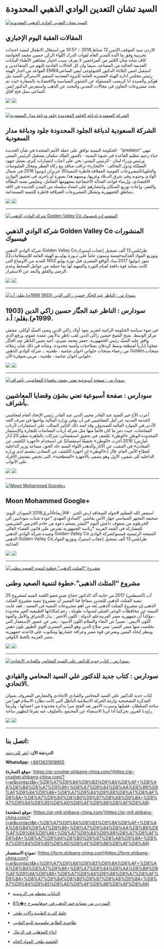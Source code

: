 # السيد تشان التعدين الوادي الذهبي المحدودة

<a href="https://swt.shibang-china.com/?l=ar&img&k=%D8%A7%D9%84%D8%B3%D9%8A%D8%AF+%D8%AA%D8%B4%D8%A7%D9%86+%D8%A7%D9%84%D8%AA%D8%B9%D8%AF%D9%8A%D9%86+%D8%A7%D9%84%D9%88%D8%A7%D8%AF%D9%8A+%D8%A7%D9%84%D8%B0%D9%87%D8%A8%D9%8A+%D8%A7%D9%84%D9%85%D8%AD%D8%AF%D9%88%D8%AF%D8%A9" target="_blank">![السيد تشان التعدين الوادي الذهبي المحدودة](http://static.shibang-china.com/all-800x300/386.jpg)</a>

## المقالات العقبة اليوم الإخباري
الاردن سيد الموقف.الإثنين,12 شباط,2018 :: 10:57 ص.استغلال الاطفال لتنفيذ اجندات تخريبية وفق ما اكده المدير العام لقوات الدرك اللواء الركن حسين محمد الحواتمة كاف.شأنه شأن الكثير من المراجعين لا يعرف سبب اختيار مشاهير الأطباء البنايات القديمة الخالية من المصاعد، سيما وان كل الحالات القادمة إليهم من المتقاعدين و القواعد من.أخبار الهيئة EMRAاستقبل امس الثلاثاء الدكتور الجيولوجى ايمن الساعى رئيس مجلس ادارة الهيئة المصرية العامة للثروة المعدنية السفير الاسترالي السيد نيل هوكنز والسيدة انا كريسب المسئولة عن الشئون السياسية والاقتصادية بالسفارة حيث تم بحث مشروعات التعاون فى مجالات التعدين والبحث عن الذهب واستعرض الدكتور ايمن الساعى سبل فتح آفاق.


<a href="https://whatsapp.shibangsoft.com/WhatsApp.php" target="_blank" title="WhatsApp">![](http://static.shibang-china.com/icon/whatsapp.png)</a> <a href="https://swt.shibang-china.com/?l=ar&icon&k=%D8%A7%D9%84%D8%B3%D9%8A%D8%AF+%D8%AA%D8%B4%D8%A7%D9%86+%D8%A7%D9%84%D8%AA%D8%B9%D8%AF%D9%8A%D9%86+%D8%A7%D9%84%D9%88%D8%A7%D8%AF%D9%8A+%D8%A7%D9%84%D8%B0%D9%87%D8%A8%D9%8A+%D8%A7%D9%84%D9%85%D8%AD%D8%AF%D9%88%D8%AF%D8%A9" target="_blank">![](http://static.shibang-china.com/icon/chat-ar.png)</a>

---

<a href="https://swt.shibang-china.com/?l=ar&img&k=%D8%A7%D9%84%D8%B3%D9%8A%D8%AF+%D8%AA%D8%B4%D8%A7%D9%86+%D8%A7%D9%84%D8%AA%D8%B9%D8%AF%D9%8A%D9%86+%D8%A7%D9%84%D9%88%D8%A7%D8%AF%D9%8A+%D8%A7%D9%84%D8%B0%D9%87%D8%A8%D9%8A+%D8%A7%D9%84%D9%85%D8%AD%D8%AF%D9%88%D8%AF%D8%A9" target="_blank">![الشركة السعودية لدباغة الجلود المحدودة جلود ودباغة مدار السعودية](http://static.shibang-china.com/all-800x300/440.jpg)</a>

## الشركة السعودية لدباغة الجلود المحدودة جلود ودباغة مدار السعودية
الحكومة اليمنية توافق على خطة الأمم المتحدة في شأن الحديدة &middot; &quot;predator&quot; تنهي حياة زعيم تنظيم القاعدة في شبوة اليمنية &middot; بالصور.الملك سلمان يستقبل الرئيس اليمني ورئيس وزراء لبنان &middot; الرئيس اليمني: نحن على أعتاب انتصارات كبرى بفضل جهود المملكة ودول التحالف &middot; «التجارة» تراقب منافذ بيع زكاة الفطر ومحال الملبوسات والحلوياتالمشروعات القومية العملاقة.قاطرة التنمية30 حزيران (يونيو) 2016.فى شمال الوادى وجنوبه وفى شرق البﻼد وغربها،.ويسهم هذا بصورة أو بأخرى فى تحقيق التوازن اﻻقتصادى، وإرساء قواعد العدالة اﻻجتماعية.بمفهومها الشامل، وتقليص نسبة البطالة والفقر، وإعادة توزيع السكان وانتشارهم على امتداد.سلسلة من المدن الجديدة فى كافة مناطق الجمهورية.وتشكل المشروعات العمﻼقة قاطرة للتنمية المستدامة،.


<a href="https://whatsapp.shibangsoft.com/WhatsApp.php" target="_blank" title="WhatsApp">![](http://static.shibang-china.com/icon/whatsapp.png)</a> <a href="https://swt.shibang-china.com/?l=ar&icon&k=%D8%A7%D9%84%D8%B3%D9%8A%D8%AF+%D8%AA%D8%B4%D8%A7%D9%86+%D8%A7%D9%84%D8%AA%D8%B9%D8%AF%D9%8A%D9%86+%D8%A7%D9%84%D9%88%D8%A7%D8%AF%D9%8A+%D8%A7%D9%84%D8%B0%D9%87%D8%A8%D9%8A+%D8%A7%D9%84%D9%85%D8%AD%D8%AF%D9%88%D8%AF%D8%A9" target="_blank">![](http://static.shibang-china.com/icon/chat-ar.png)</a>

---

<a href="https://swt.shibang-china.com/?l=ar&img&k=%D8%A7%D9%84%D8%B3%D9%8A%D8%AF+%D8%AA%D8%B4%D8%A7%D9%86+%D8%A7%D9%84%D8%AA%D8%B9%D8%AF%D9%8A%D9%86+%D8%A7%D9%84%D9%88%D8%A7%D8%AF%D9%8A+%D8%A7%D9%84%D8%B0%D9%87%D8%A8%D9%8A+%D8%A7%D9%84%D9%85%D8%AD%D8%AF%D9%88%D8%AF%D8%A9" target="_blank">![شركة الوادي الذهبي Golden Valley Co المنشورات فيسبوك](http://static.shibang-china.com/all-800x300/193.jpg)</a>

## شركة الوادي الذهبي Golden Valley Co المنشورات فيسبوك
شركة الوادي الذهبي Golden Valley Co,طرابلس.13 ألف تسجيل إعجاب.استيراد وتوزيع المواد الغذائية‏خمسة وستون عاماً على ثــورة يوليـــو الهيئة العامة للإستعلامات22 تموز (يوليو) 2017.ساد الواقع المصرى قبل ثورة يوليو 1952 العديد من الأوضاع التى كانت بمثابة قوة دافعة لقيام الثورة والتمهيد لها بما حملته من عوامل السخط وعدم الرضى والقلق والبعد عن الاستقرار.


<a href="https://whatsapp.shibangsoft.com/WhatsApp.php" target="_blank" title="WhatsApp">![](http://static.shibang-china.com/icon/whatsapp.png)</a> <a href="https://swt.shibang-china.com/?l=ar&icon&k=%D8%A7%D9%84%D8%B3%D9%8A%D8%AF+%D8%AA%D8%B4%D8%A7%D9%86+%D8%A7%D9%84%D8%AA%D8%B9%D8%AF%D9%8A%D9%86+%D8%A7%D9%84%D9%88%D8%A7%D8%AF%D9%8A+%D8%A7%D9%84%D8%B0%D9%87%D8%A8%D9%8A+%D8%A7%D9%84%D9%85%D8%AD%D8%AF%D9%88%D8%AF%D8%A9" target="_blank">![](http://static.shibang-china.com/icon/chat-ar.png)</a>

---

<a href="https://swt.shibang-china.com/?l=ar&img&k=%D8%A7%D9%84%D8%B3%D9%8A%D8%AF+%D8%AA%D8%B4%D8%A7%D9%86+%D8%A7%D9%84%D8%AA%D8%B9%D8%AF%D9%8A%D9%86+%D8%A7%D9%84%D9%88%D8%A7%D8%AF%D9%8A+%D8%A7%D9%84%D8%B0%D9%87%D8%A8%D9%8A+%D8%A7%D9%84%D9%85%D8%AD%D8%AF%D9%88%D8%AF%D8%A9" target="_blank">![سودارس : الناظر عبد الجبَّار حسين زاكي الدين (1903 1999م).بقلم: أ.د.](http://static.shibang-china.com/all-800x300/360.jpg)</a>

## سودارس : الناظر عبد الجبَّار حسين زاكي الدين (1903 1999م).بقلم: أ.د.
في ضوء سياسة الحكومة الرامية لتعزيز نفوذ أولاد زاكي الدين وصى السيِّد أوكلي، مفتش مركز الوسط، بمنح الشيخ حسين زاكي الدين لقب ناظرٍ بدلاً من عمدة عموم، ورفع.الذي وافق عليه السيِّد رئيس الجمهورية، جعفر محمد نميري، أُعيد تعيين الناظر عبد الجبَّار معاوناً إدارياً لمنطقة وسط كردفان بصلاحيات وأمنية محدودة، وشأنه في ذلك شأن زملائه من زعماء.منتجات حلواني اخوان شامية ، طحينة ،. شركة الوادي الذهبي Golden.منتجات حلواني اخوان شامية ، طحينة ، مربي.متوفرة الأن.


<a href="https://whatsapp.shibangsoft.com/WhatsApp.php" target="_blank" title="WhatsApp">![](http://static.shibang-china.com/icon/whatsapp.png)</a> <a href="https://swt.shibang-china.com/?l=ar&icon&k=%D8%A7%D9%84%D8%B3%D9%8A%D8%AF+%D8%AA%D8%B4%D8%A7%D9%86+%D8%A7%D9%84%D8%AA%D8%B9%D8%AF%D9%8A%D9%86+%D8%A7%D9%84%D9%88%D8%A7%D8%AF%D9%8A+%D8%A7%D9%84%D8%B0%D9%87%D8%A8%D9%8A+%D8%A7%D9%84%D9%85%D8%AD%D8%AF%D9%88%D8%AF%D8%A9" target="_blank">![](http://static.shibang-china.com/icon/chat-ar.png)</a>

---

<a href="https://swt.shibang-china.com/?l=ar&img&k=%D8%A7%D9%84%D8%B3%D9%8A%D8%AF+%D8%AA%D8%B4%D8%A7%D9%86+%D8%A7%D9%84%D8%AA%D8%B9%D8%AF%D9%8A%D9%86+%D8%A7%D9%84%D9%88%D8%A7%D8%AF%D9%8A+%D8%A7%D9%84%D8%B0%D9%87%D8%A8%D9%8A+%D8%A7%D9%84%D9%85%D8%AD%D8%AF%D9%88%D8%AF%D8%A9" target="_blank">![سودارس : صفحة أسبوعية تعني بشؤن وقضايا المعاشيين بأشراف.](http://static.shibang-china.com/all-800x300/1438.jpg)</a>

## سودارس : صفحة أسبوعية تعني بشؤن وقضايا المعاشيين بأشراف.
أعرب الأخ خير السيد عبد القادر محيى الدين عبد القادر رئيس الإتحاد العام لمعاشيي الخدمة المدنية عن أمل المعاشيين في أن توفي وزارة المالية بواجبها في صرف الحد الأدنى.في الموارد المالية للصندوق، وقد امتد ذلك التأثير السالب على استثمارات اأرباب المعاشات، حيث دمر ما كان قائماً منها مثل شركة أرباب المعاشات للتجارة والإستثمار المحدودة.الوطن  «الوطن» تكشف في تحقيق استقصائي: شركات بالقاهرة تنظم.20 آذار (مارس) 2016.أجرت «الوطن» تحقيقًا استقصائيًا عن استخدام «أجهزة الكشف عن المعادن» في التنقيب عن الآثار والذهب.اللواء السيد جاد الحق، مساعد وزير الداخلية لقطاع الأمن العام، قال لـ«الوطن» إن أجهزة الكشف عن المعادن تنقسم لدى وزارة الداخلية إلى شقين، الأول وهو يسمى بالأجهزة «السطحية»، التى تختص بتفتيش الأفراد على الأبواب.


<a href="https://whatsapp.shibangsoft.com/WhatsApp.php" target="_blank" title="WhatsApp">![](http://static.shibang-china.com/icon/whatsapp.png)</a> <a href="https://swt.shibang-china.com/?l=ar&icon&k=%D8%A7%D9%84%D8%B3%D9%8A%D8%AF+%D8%AA%D8%B4%D8%A7%D9%86+%D8%A7%D9%84%D8%AA%D8%B9%D8%AF%D9%8A%D9%86+%D8%A7%D9%84%D9%88%D8%A7%D8%AF%D9%8A+%D8%A7%D9%84%D8%B0%D9%87%D8%A8%D9%8A+%D8%A7%D9%84%D9%85%D8%AD%D8%AF%D9%88%D8%AF%D8%A9" target="_blank">![](http://static.shibang-china.com/icon/chat-ar.png)</a>

---

<a href="https://swt.shibang-china.com/?l=ar&img&k=%D8%A7%D9%84%D8%B3%D9%8A%D8%AF+%D8%AA%D8%B4%D8%A7%D9%86+%D8%A7%D9%84%D8%AA%D8%B9%D8%AF%D9%8A%D9%86+%D8%A7%D9%84%D9%88%D8%A7%D8%AF%D9%8A+%D8%A7%D9%84%D8%B0%D9%87%D8%A8%D9%8A+%D8%A7%D9%84%D9%85%D8%AD%D8%AF%D9%88%D8%AF%D8%A9" target="_blank">![Moon Mohammed Google+](http://static.shibang-china.com/all-800x300/707.jpg)</a>

## Moon Mohammed Google+
استغفر الله العظيم #جوله الصحافه ارض الخير &middot; #الأربعاء4أبريل2018 السودان اليوم: صحيفة المجهر السياسي جهاز الأمن يقاضي &quot;الصادق المهدي *عودة شباب سودانيين الي الخرطوم من صفوف داعش اليوم *البشر يتسلم دعوة من خادم الحرمين الشريفين للمشاركة في القمة العربية *رئاسة الجمهورية تعترض على قانون القضاء العالي وتعيده.شركة الوادي الذهبي Golden Valley Co الصفحة الرئيسية فيسبوكشركة الوادي الذهبي Golden Valley Co,طرابلس.13 ألف تسجيل إعجاب.استيراد وتوزيع المواد الغذائية‏


<a href="https://whatsapp.shibangsoft.com/WhatsApp.php" target="_blank" title="WhatsApp">![](http://static.shibang-china.com/icon/whatsapp.png)</a> <a href="https://swt.shibang-china.com/?l=ar&icon&k=%D8%A7%D9%84%D8%B3%D9%8A%D8%AF+%D8%AA%D8%B4%D8%A7%D9%86+%D8%A7%D9%84%D8%AA%D8%B9%D8%AF%D9%8A%D9%86+%D8%A7%D9%84%D9%88%D8%A7%D8%AF%D9%8A+%D8%A7%D9%84%D8%B0%D9%87%D8%A8%D9%8A+%D8%A7%D9%84%D9%85%D8%AD%D8%AF%D9%88%D8%AF%D8%A9" target="_blank">![](http://static.shibang-china.com/icon/chat-ar.png)</a>

---

<a href="https://swt.shibang-china.com/?l=ar&img&k=%D8%A7%D9%84%D8%B3%D9%8A%D8%AF+%D8%AA%D8%B4%D8%A7%D9%86+%D8%A7%D9%84%D8%AA%D8%B9%D8%AF%D9%8A%D9%86+%D8%A7%D9%84%D9%88%D8%A7%D8%AF%D9%8A+%D8%A7%D9%84%D8%B0%D9%87%D8%A8%D9%8A+%D8%A7%D9%84%D9%85%D8%AD%D8%AF%D9%88%D8%AF%D8%A9" target="_blank">![مشروع “المثلث الذهبى”.خطوة لتنمية الصعيد وطنى](http://static.shibang-china.com/all-800x300/610.jpg)</a>

## مشروع “المثلث الذهبى”.خطوة لتنمية الصعيد وطنى
25 آب (أغسطس) 2017.من جانبه أكد الدكتور حجاج نصيرعضو اللجنة الفنية لمشروع تنمية المثلث الذهبى للتعدين سفاجا قنا القصير أن مشروع تنمية مشروع المثلث الذهبى.إن مشروع المثلث الذهبى يُعد من أهم مشروعات التنمية فى الصعيد ، فقد غابت التنيمة عن محافظات الوجى القبلى لسنوات طويلة ، رغم إمكاناتها الطبيعية الغير محدودة ، مؤكداً أن.جمهورية مصر العربيةعلم الدولة : اللون الاحمر : يدل الإشراق والأمل والقوة اللون الابيض : تعبيرآ عن النقاء والسلام اللون الاسود : يعبر عن عصور الإستعمار التي تخلصت منها مصر النسر: نسر صلاح الدين وهو النسر المصرى أقوي الطيور بلون ذهبي وينظر إتجاه اليمين ويعبرعن قوة مصر وعراقة حضارتها ومكتوب علي قاعدته جمهورية مصر العربية بالخط الكوفي.


<a href="https://whatsapp.shibangsoft.com/WhatsApp.php" target="_blank" title="WhatsApp">![](http://static.shibang-china.com/icon/whatsapp.png)</a> <a href="https://swt.shibang-china.com/?l=ar&icon&k=%D8%A7%D9%84%D8%B3%D9%8A%D8%AF+%D8%AA%D8%B4%D8%A7%D9%86+%D8%A7%D9%84%D8%AA%D8%B9%D8%AF%D9%8A%D9%86+%D8%A7%D9%84%D9%88%D8%A7%D8%AF%D9%8A+%D8%A7%D9%84%D8%B0%D9%87%D8%A8%D9%8A+%D8%A7%D9%84%D9%85%D8%AD%D8%AF%D9%88%D8%AF%D8%A9" target="_blank">![](http://static.shibang-china.com/icon/chat-ar.png)</a>

---

<a href="https://swt.shibang-china.com/?l=ar&img&k=%D8%A7%D9%84%D8%B3%D9%8A%D8%AF+%D8%AA%D8%B4%D8%A7%D9%86+%D8%A7%D9%84%D8%AA%D8%B9%D8%AF%D9%8A%D9%86+%D8%A7%D9%84%D9%88%D8%A7%D8%AF%D9%8A+%D8%A7%D9%84%D8%B0%D9%87%D8%A8%D9%8A+%D8%A7%D9%84%D9%85%D8%AD%D8%AF%D9%88%D8%AF%D8%A9" target="_blank">![سودارس : كتاب جديد للدكتور علي السيد المحامي والقيادي الاتحادي.](http://static.shibang-china.com/all-800x300/510.jpg)</a>

## سودارس : كتاب جديد للدكتور علي السيد المحامي والقيادي الاتحادي.
كتاب جديد للدكتور علي السيد المحامي والقيادي الاتحادي والمعارض المعروف بعنوان المذكرة التصحيحية وازمة الحركة الاسلامية.الباطل التي كانت تطارد الاسلام قهرا من ساحة السلطان ،فقبلتها وسيرت الامور بعد الفتح سرا بدائرة محدودة من اعضائها ، ولربما راودنا الغرور بحركتنا اذا اثرنا الاستغناء عن المجتمع ،بالعكوف عنه تفرغا لتطهير ساحة.

<a href="https://whatsapp.shibangsoft.com/WhatsApp.php" target="_blank" title="WhatsApp">![](http://static.shibang-china.com/icon/whatsapp.png)</a> <a href="https://swt.shibang-china.com/?l=ar&icon&k=%D8%A7%D9%84%D8%B3%D9%8A%D8%AF+%D8%AA%D8%B4%D8%A7%D9%86+%D8%A7%D9%84%D8%AA%D8%B9%D8%AF%D9%8A%D9%86+%D8%A7%D9%84%D9%88%D8%A7%D8%AF%D9%8A+%D8%A7%D9%84%D8%B0%D9%87%D8%A8%D9%8A+%D8%A7%D9%84%D9%85%D8%AD%D8%AF%D9%88%D8%AF%D8%A9" target="_blank">![](http://static.shibang-china.com/icon/chat-ar.png)</a>

---
## اتصل بنا:

**الدردشة الآن:** [انقر للدردشة](https://swt.shibang-china.com?l=ar&contact&k=%D8%A7%D9%84%D8%B3%D9%8A%D8%AF+%D8%AA%D8%B4%D8%A7%D9%86+%D8%A7%D9%84%D8%AA%D8%B9%D8%AF%D9%8A%D9%86+%D8%A7%D9%84%D9%88%D8%A7%D8%AF%D9%8A+%D8%A7%D9%84%D8%B0%D9%87%D8%A8%D9%8A+%D8%A7%D9%84%D9%85%D8%AD%D8%AF%D9%88%D8%AF%D8%A9)

**WhatsApp:**  [+8613621919955](https://whatsapp.shibangsoft.com/WhatsApp.php)

**موقع (كسارة):** [https://ar-crusher.shibang-china.com/](https://ar-crusher.shibang-china.com/?l=ar&contact&k=%D8%A7%D9%84%D8%B3%D9%8A%D8%AF+%D8%AA%D8%B4%D8%A7%D9%86+%D8%A7%D9%84%D8%AA%D8%B9%D8%AF%D9%8A%D9%86+%D8%A7%D9%84%D9%88%D8%A7%D8%AF%D9%8A+%D8%A7%D9%84%D8%B0%D9%87%D8%A8%D9%8A+%D8%A7%D9%84%D9%85%D8%AD%D8%AF%D9%88%D8%AF%D8%A9)

**موقع (مطحنة):** [https://ar-mill.shibang-china.com/](https://ar-mill.shibang-china.com/?l=ar&contact&k=%D8%A7%D9%84%D8%B3%D9%8A%D8%AF+%D8%AA%D8%B4%D8%A7%D9%86+%D8%A7%D9%84%D8%AA%D8%B9%D8%AF%D9%8A%D9%86+%D8%A7%D9%84%D9%88%D8%A7%D8%AF%D9%8A+%D8%A7%D9%84%D8%B0%D9%87%D8%A8%D9%8A+%D8%A7%D9%84%D9%85%D8%AD%D8%AF%D9%88%D8%AF%D8%A9)

**نموذج الاستفسار:** [https://form.shibang-china.com](https://form.shibang-china.com?l=ar&contact&k=%D8%A7%D9%84%D8%B3%D9%8A%D8%AF+%D8%AA%D8%B4%D8%A7%D9%86+%D8%A7%D9%84%D8%AA%D8%B9%D8%AF%D9%8A%D9%86+%D8%A7%D9%84%D9%88%D8%A7%D8%AF%D9%8A+%D8%A7%D9%84%D8%B0%D9%87%D8%A8%D9%8A+%D8%A7%D9%84%D9%85%D8%AD%D8%AF%D9%88%D8%AF%D8%A9)

* [النباتات محطم من الروسية](../28/%D8%A7%D9%84%D9%86%D8%A8%D8%A7%D8%AA%D8%A7%D8%AA%20%D9%85%D8%AD%D8%B7%D9%85%20%D9%85%D9%86%20%D8%A7%D9%84%D8%B1%D9%88%D8%B3%D9%8A%D8%A9.md)

* [الموردين من مصانع ختم الذهب في جوهانسبرج ج�%8](../26/%D8%A7%D9%84%D9%85%D9%88%D8%B1%D8%AF%D9%8A%D9%86%20%D9%85%D9%86%20%D9%85%D8%B5%D8%A7%D9%86%D8%B9%20%D8%AE%D8%AA%D9%85%20%D8%A7%D9%84%D8%B0%D9%87%D8%A8%20%D9%81%D9%8A%20%D8%AC%D9%88%D9%87%D8%A7%D9%86%D8%B3%D8%A8%D8%B1%D8%AC%20%D8%AC%EF%BF%BD%258.md)

* [خلط التربة الطينية وآلات طحن](../28/%D8%AE%D9%84%D8%B7%20%D8%A7%D9%84%D8%AA%D8%B1%D8%A8%D8%A9%20%D8%A7%D9%84%D8%B7%D9%8A%D9%86%D9%8A%D8%A9%20%D9%88%D8%A2%D9%84%D8%A7%D8%AA%20%D8%B7%D8%AD%D9%86.md)

* [طاحونة الطابق ملموسة للبيع الفلبين](../28/%D8%B7%D8%A7%D8%AD%D9%88%D9%86%D8%A9%20%D8%A7%D9%84%D8%B7%D8%A7%D8%A8%D9%82%20%D9%85%D9%84%D9%85%D9%88%D8%B3%D8%A9%20%D9%84%D9%84%D8%A8%D9%8A%D8%B9%20%D8%A7%D9%84%D9%81%D9%84%D8%A8%D9%8A%D9%86.md)

* [إنتاج المؤهلين في الرمال](../29/%D8%A5%D9%86%D8%AA%D8%A7%D8%AC%20%D8%A7%D9%84%D9%85%D8%A4%D9%87%D9%84%D9%8A%D9%86%20%D9%81%D9%8A%20%D8%A7%D9%84%D8%B1%D9%85%D8%A7%D9%84.md)

* [الخشنة طحن المواد الخام](../28/%D8%A7%D9%84%D8%AE%D8%B4%D9%86%D8%A9%20%D8%B7%D8%AD%D9%86%20%D8%A7%D9%84%D9%85%D9%88%D8%A7%D8%AF%20%D8%A7%D9%84%D8%AE%D8%A7%D9%85.md)